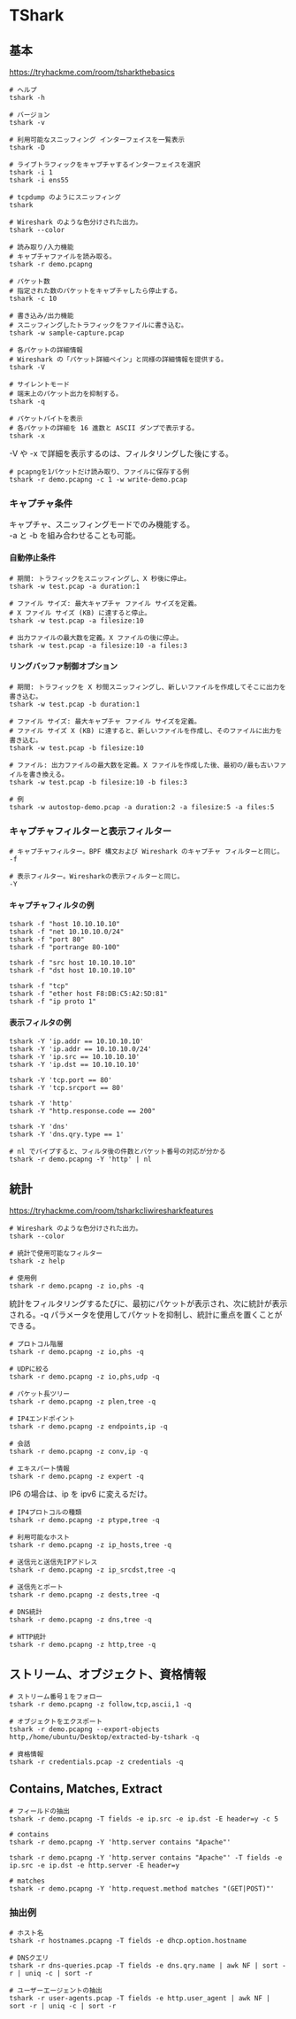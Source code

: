 # TShark

## 基本

https://tryhackme.com/room/tsharkthebasics

```shell
# ヘルプ
tshark -h

# バージョン
tshark -v

# 利用可能なスニッフィング インターフェイスを一覧表示
tshark -D

# ライブトラフィックをキャプチャするインターフェイスを選択
tshark -i 1
tshark -i ens55

# tcpdump のようにスニッフィング
tshark

# Wireshark のような色分けされた出力。
tshark --color
```

```shell
# 読み取り/入力機能
# キャプチャファイルを読み取る。
tshark -r demo.pcapng

# パケット数
# 指定された数のパケットをキャプチャしたら停止する。
tshark -c 10

# 書き込み/出力機能
# スニッフィングしたトラフィックをファイルに書き込む。
tshark -w sample-capture.pcap

# 各パケットの詳細情報
# Wireshark の「パケット詳細ペイン」と同様の詳細情報を提供する。
tshark -V

# サイレントモード
# 端末上のパケット出力を抑制する。
tshark -q

# パケットバイトを表示
# 各パケットの詳細を 16 進数と ASCII ダンプで表示する。
tshark -x
```

-V や -x で詳細を表示するのは、フィルタリングした後にする。

```shell
# pcapngを1パケットだけ読み取り、ファイルに保存する例
tshark -r demo.pcapng -c 1 -w write-demo.pcap
```

### キャプチャ条件

キャプチャ、スニッフィングモードでのみ機能する。  
-a と -b を組み合わせることも可能。

#### 自動停止条件

```shell
# 期間: トラフィックをスニッフィングし、X 秒後に停止。
tshark -w test.pcap -a duration:1

# ファイル サイズ: 最大キャプチャ ファイル サイズを定義。
# X ファイル サイズ (KB) に達すると停止。
tshark -w test.pcap -a filesize:10

# 出力ファイルの最大数を定義。X ファイルの後に停止。
tshark -w test.pcap -a filesize:10 -a files:3
```

#### リングバッファ制御オプション

```shell
# 期間: トラフィックを X 秒間スニッフィングし、新しいファイルを作成してそこに出力を書き込む。
tshark -w test.pcap -b duration:1

# ファイル サイズ: 最大キャプチャ ファイル サイズを定義。
# ファイル サイズ X (KB) に達すると、新しいファイルを作成し、そのファイルに出力を書き込む。
tshark -w test.pcap -b filesize:10

# ファイル: 出力ファイルの最大数を定義。X ファイルを作成した後、最初の/最も古いファイルを書き換える。
tshark -w test.pcap -b filesize:10 -b files:3
```

```shell
# 例
tshark -w autostop-demo.pcap -a duration:2 -a filesize:5 -a files:5
```

### キャプチャフィルターと表示フィルター

```shell
# キャプチャフィルター。BPF 構文および Wireshark のキャプチャ フィルターと同じ。
-f

# 表示フィルター。Wiresharkの表示フィルターと同じ。
-Y
```

#### キャプチャフィルタの例

```shell
tshark -f "host 10.10.10.10"
tshark -f "net 10.10.10.0/24"
tshark -f "port 80"
tshark -f "portrange 80-100"

tshark -f "src host 10.10.10.10"
tshark -f "dst host 10.10.10.10"

tshark -f "tcp"
tshark -f "ether host F8:DB:C5:A2:5D:81"
tshark -f "ip proto 1"
```

#### 表示フィルタの例

```shell
tshark -Y 'ip.addr == 10.10.10.10'
tshark -Y 'ip.addr == 10.10.10.0/24'
tshark -Y 'ip.src == 10.10.10.10'
tshark -Y 'ip.dst == 10.10.10.10'

tshark -Y 'tcp.port == 80'
tshark -Y 'tcp.srcport == 80'

tshark -Y 'http'
tshark -Y "http.response.code == 200"

tshark -Y 'dns'
tshark -Y 'dns.qry.type == 1'
```

```shell
# nl でパイプすると、フィルタ後の件数とパケット番号の対応が分かる
tshark -r demo.pcapng -Y 'http' | nl
```

## 統計

https://tryhackme.com/room/tsharkcliwiresharkfeatures

```shell
# Wireshark のような色分けされた出力。
tshark --color

# 統計で使用可能なフィルター
tshark -z help

# 使用例
tshark -r demo.pcapng -z io,phs -q
```

統計をフィルタリングするたびに、最初にパケットが表示され、次に統計が表示される。-q パラメータを使用してパケットを抑制し、統計に重点を置くことができる。

```shell
# プロトコル階層
tshark -r demo.pcapng -z io,phs -q

# UDPに絞る
tshark -r demo.pcapng -z io,phs,udp -q

# パケット長ツリー
tshark -r demo.pcapng -z plen,tree -q

# IP4エンドポイント
tshark -r demo.pcapng -z endpoints,ip -q

# 会話
tshark -r demo.pcapng -z conv,ip -q

# エキスパート情報
tshark -r demo.pcapng -z expert -q
```

IP6 の場合は、ip を ipv6 に変えるだけ。

```shell
# IP4プロトコルの種類
tshark -r demo.pcapng -z ptype,tree -q

# 利用可能なホスト
tshark -r demo.pcapng -z ip_hosts,tree -q

# 送信元と送信先IPアドレス
tshark -r demo.pcapng -z ip_srcdst,tree -q

# 送信先とポート
tshark -r demo.pcapng -z dests,tree -q

# DNS統計
tshark -r demo.pcapng -z dns,tree -q

# HTTP統計
tshark -r demo.pcapng -z http,tree -q
```

## ストリーム、オブジェクト、資格情報

```shell
# ストリーム番号１をフォロー
tshark -r demo.pcapng -z follow,tcp,ascii,1 -q

# オブジェクトをエクスポート
tshark -r demo.pcapng --export-objects http,/home/ubuntu/Desktop/extracted-by-tshark -q

# 資格情報
tshark -r credentials.pcap -z credentials -q
```

## Contains, Matches, Extract

```shell
# フィールドの抽出
tshark -r demo.pcapng -T fields -e ip.src -e ip.dst -E header=y -c 5

# contains
tshark -r demo.pcapng -Y 'http.server contains "Apache"'

tshark -r demo.pcapng -Y 'http.server contains "Apache"' -T fields -e ip.src -e ip.dst -e http.server -E header=y

# matches
tshark -r demo.pcapng -Y 'http.request.method matches "(GET|POST)"'
```

### 抽出例

```shell
# ホスト名
tshark -r hostnames.pcapng -T fields -e dhcp.option.hostname

# DNSクエリ
tshark -r dns-queries.pcap -T fields -e dns.qry.name | awk NF | sort -r | uniq -c | sort -r

# ユーザーエージェントの抽出
tshark -r user-agents.pcap -T fields -e http.user_agent | awk NF | sort -r | uniq -c | sort -r
```
